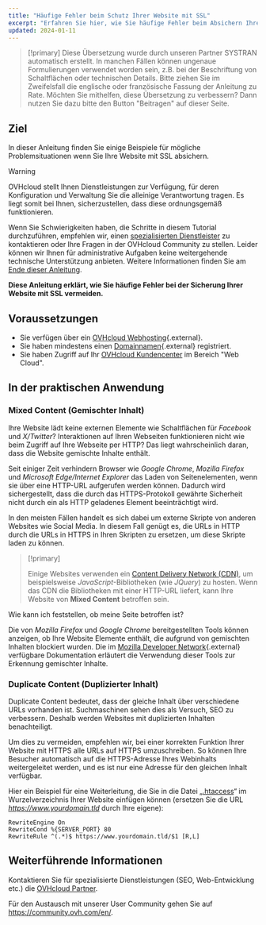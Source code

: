 ```yaml
---
title: "Häufige Fehler beim Schutz Ihrer Website mit SSL"
excerpt: "Erfahren Sie hier, wie Sie häufige Fehler beim Absichern Ihrer Website mit SSL vermeiden können"
updated: 2024-01-11
---
```


> [!primary]
> Diese Übersetzung wurde durch unseren Partner SYSTRAN automatisch erstellt. In manchen Fällen können ungenaue Formulierungen verwendet worden sein, z.B. bei der Beschriftung von Schaltflächen oder technischen Details. Bitte ziehen Sie im Zweifelsfall die englische oder französische Fassung der Anleitung zu Rate. Möchten Sie mithelfen, diese Übersetzung zu verbessern? Dann nutzen Sie dazu bitte den Button "Beitragen" auf dieser Seite.
>
 
## Ziel

In dieser Anleitung finden Sie einige Beispiele für mögliche Problemsituationen wenn Sie Ihre Website mit SSL absichern.

> [!warning]
> OVHcloud stellt Ihnen Dienstleistungen zur Verfügung, für deren Konfiguration und Verwaltung Sie die alleinige Verantwortung tragen. Es liegt somit bei Ihnen, sicherzustellen, dass diese ordnungsgemäß funktionieren.
>
> Wenn Sie Schwierigkeiten haben, die Schritte in diesem Tutorial durchzuführen, empfehlen wir, einen [spezialisierten Dienstleister](https://partner.ovhcloud.com/de/directory/) zu kontaktieren oder Ihre Fragen in der OVHcloud Community zu stellen. Leider können wir Ihnen für administrative Aufgaben keine weitergehende technische Unterstützung anbieten. Weitere Informationen finden Sie am [Ende dieser Anleitung](#go-further).
>

**Diese Anleitung erklärt, wie Sie häufige Fehler bei der Sicherung Ihrer Website mit SSL vermeiden.**

## Voraussetzungen

- Sie verfügen über ein [OVHcloud Webhosting](https://www.ovhcloud.com/de/web-hosting/){.external}.
- Sie haben mindestens einen [Domainnamen](https://www.ovhcloud.com/de/domains/){.external} registriert.
- Sie haben Zugriff auf Ihr [OVHcloud Kundencenter](/links/manager) im Bereich "Web Cloud".

## In der praktischen Anwendung

### Mixed Content (Gemischter Inhalt)

Ihre Website lädt keine externen Elemente wie Schaltflächen für *Facebook* und *X/Twitter*? Interaktionen auf Ihren Webseiten funktionieren nicht wie beim Zugriff auf Ihre Webseite per HTTP? Das liegt wahrscheinlich daran, dass die Website gemischte Inhalte enthält. 

Seit einiger Zeit verhindern Browser wie *Google Chrome*, *Mozilla Firefox* und *Microsoft Edge/Internet Explorer* das Laden von Seitenelementen, wenn sie über eine HTTP-URL aufgerufen werden können. Dadurch wird sichergestellt, dass die durch das HTTPS-Protokoll gewährte Sicherheit nicht durch ein als HTTP geladenes Element beeinträchtigt wird. 

In den meisten Fällen handelt es sich dabei um externe Skripte von anderen Websites wie Social Media. In diesem Fall genügt es, die URLs in HTTP durch die URLs in HTTPS in Ihren Skripten zu ersetzen, um diese Skripte laden zu können.

> [!primary]
>
> Einige Websites verwenden ein [Content Delivery Network (CDN)](/pages/web_cloud/web_hosting/cdn_how_to_use_cdn), um beispielsweise *JavaScript*-Bibliotheken (wie *JQuery*) zu hosten. 
> Wenn das CDN die Bibliotheken mit einer HTTP-URL liefert, kann Ihre Website von **Mixed Content** betroffen sein. 
>

Wie kann ich feststellen, ob meine Seite betroffen ist?

Die von *Mozilla Firefox* und *Google Chrome* bereitgestellten Tools können anzeigen, ob Ihre Website Elemente enthält, die aufgrund von gemischten Inhalten blockiert wurden. Die im [Mozilla Developer Network](https://developer.mozilla.org/en-us/docs/Web/Security/Mixed_content){.external} verfügbare Dokumentation erläutert die Verwendung dieser Tools zur Erkennung gemischter Inhalte.

### Duplicate Content (Duplizierter Inhalt)

Duplicate Content bedeutet, dass der gleiche Inhalt über verschiedene URLs vorhanden ist. Suchmaschinen sehen dies als Versuch, SEO zu verbessern. Deshalb werden Websites mit duplizierten Inhalten benachteiligt.

Um dies zu vermeiden, empfehlen wir, bei einer korrekten Funktion Ihrer Website mit HTTPS alle URLs auf HTTPS umzuschreiben. So können Ihre Besucher automatisch auf die HTTPS-Adresse Ihres Webinhalts weitergeleitet werden, und es ist nur eine Adresse für den gleichen Inhalt verfügbar.

Hier ein Beispiel für eine Weiterleitung, die Sie in die Datei „[.htaccess](/pages/web_cloud/web_hosting/htaccess_url_rewriting_using_mod_rewrite)“ im Wurzelverzeichnis Ihrer Website einfügen können (ersetzen Sie die URL *https://www.yourdomain.tld* durch Ihre eigene):

```
RewriteEngine On
RewriteCond %{SERVER_PORT} 80
RewriteRule ^(.*)$ https://www.yourdomain.tld/$1 [R,L]
```

## Weiterführende Informationen <a name="go-further"></a>
 
Kontaktieren Sie für spezialisierte Dienstleistungen (SEO, Web-Entwicklung etc.) die [OVHcloud Partner](https://partner.ovhcloud.com/de/directory/).
  
Für den Austausch mit unserer User Community gehen Sie auf <https://community.ovh.com/en/>.
